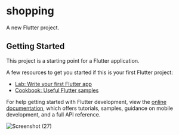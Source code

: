 # shopping

A new Flutter project.

## Getting Started

This project is a starting point for a Flutter application.

A few resources to get you started if this is your first Flutter project:

- [Lab: Write your first Flutter app](https://docs.flutter.dev/get-started/codelab)
- [Cookbook: Useful Flutter samples](https://docs.flutter.dev/cookbook)

For help getting started with Flutter development, view the
[online documentation](https://docs.flutter.dev/), which offers tutorials,
samples, guidance on mobile development, and a full API reference.


![Screenshot (27)](https://github.com/Dommalapati-Bhavana/4303-Create-UI-screen/assets/162106953/650f42cb-1527-4a6c-9a8b-b9f0304acfc2)
